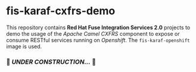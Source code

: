 # fis-karaf-cxfrs-demo
This repository contains **Red Hat Fuse Integration Services 2.0** projects to demo the usage of 
the *Apache Camel CXFRS* component to expose or consume RESTful services 
running on *Openshift*. The ```fis-karaf-openshift``` image is used.

### :construction: *UNDER CONSTRUCTION...* :construction:
